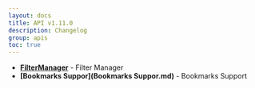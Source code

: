 ```yaml
---
layout: docs
title: API v1.11.0
description: Changelog
group: apis
toc: true
---
```


* **[FilterManager](FilterManager.md)** - Filter Manager
* **[Bookmarks Suppor](Bookmarks Suppor.md)** - Bookmarks Support